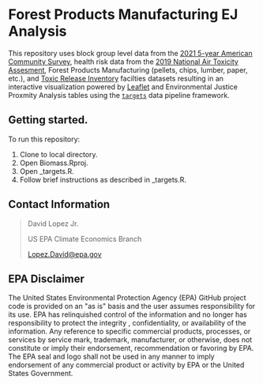 
# Forest Products Manufacturing EJ Analysis

This repository uses block group level data from the [2021 5-year American Community Survey](https://api.census.gov/data/2021/acs/acs5/variables.html), health risk data from the [2019 National Air Toxicity Assesment](https://www.epa.gov/national-air-toxics-assessment), Forest Products Manufacturing (pellets, chips, lumber, paper, etc.), and [Toxic Release Inventory](https://www.epa.gov/toxics-release-inventory-tri-program/tri-data-and-tools) facilties datasets resulting in an interactive visualization powered by [Leaflet](https://rstudio.github.io/leaflet/) and Environmental Justice Proxmity Analysis tables using the [`targets`](https://books.ropensci.org/targets/) data pipeline framework.


## Getting started.

To run this repository:

1. Clone to local directory.
2. Open Biomass.Rproj.
3. Open _targets.R.
4. Follow brief instructions as described in _targets.R.

## Contact Information

> David Lopez Jr.
>
> US EPA Climate Economics Branch
>
> Lopez.David@epa.gov


## EPA Disclaimer

The United States Environmental Protection Agency (EPA) GitHub project code is provided on an "as is" basis and the user assumes responsibility for its use.  EPA has relinquished control of the information and no longer has responsibility to protect the integrity , confidentiality, or availability of the information.  Any reference to specific commercial products, processes, or services by service mark, trademark, manufacturer, or otherwise, does not constitute or imply their endorsement, recommendation or favoring by EPA.  The EPA seal and logo shall not be used in any manner to imply endorsement of any commercial product or activity by EPA or the United States Government.
